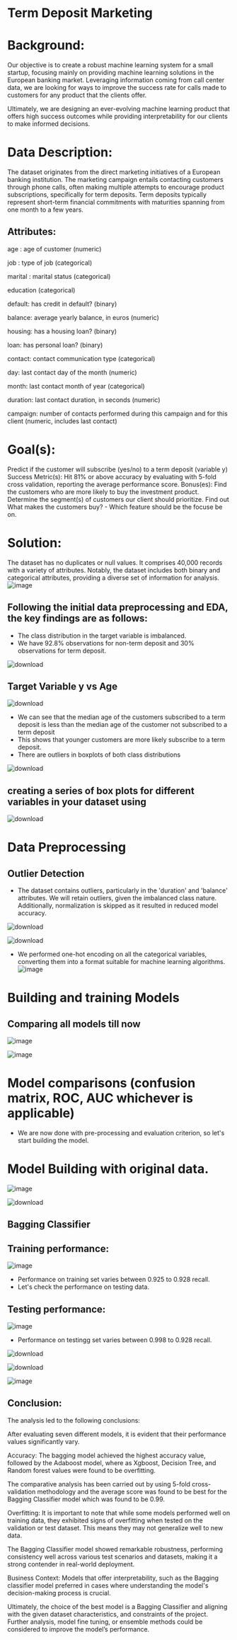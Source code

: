  # Term Deposit Marketing

# Background:

Our objective is to create a robust machine learning system for a small startup, focusing mainly on providing machine learning solutions in the European banking market. Leveraging information coming from call center data, we are looking for ways to improve the success rate for calls made to customers for any product that the clients offer.

Ultimately, we are designing an ever-evolving machine learning product that offers high success outcomes while providing interpretability for our clients to make informed decisions.

# Data Description:
The dataset originates from the direct marketing initiatives of a European banking institution. The marketing campaign entails contacting customers through phone calls, often making multiple attempts to encourage product subscriptions, specifically for term deposits. Term deposits typically represent short-term financial commitments with maturities spanning from one month to a few years.

## Attributes:
 
age : age of customer (numeric)

job : type of job (categorical)

marital : marital status (categorical)

education (categorical)

default: has credit in default? (binary)

balance: average yearly balance, in euros (numeric)

housing: has a housing loan? (binary)

loan: has personal loan? (binary)

contact: contact communication type (categorical)

day: last contact day of the month (numeric)

month: last contact month of year (categorical)

duration: last contact duration, in seconds (numeric)

campaign: number of contacts performed during this campaign and for this client (numeric, includes last contact)
     
# Goal(s):
Predict if the customer will subscribe (yes/no) to a term deposit (variable y)
Success Metric(s): Hit 81% or above accuracy by evaluating with 5-fold cross validation, reporting the average performance score.
Bonus(es): Find the customers who are more likely to buy the investment product. Determine the segment(s) of customers our client should prioritize. Find out What makes the customers buy? - Which feature should be the focuse be on.

# Solution:

The dataset has no duplicates or null values. It comprises 40,000 records with a variety of attributes. Notably, the dataset includes both binary and categorical attributes, providing a diverse set of information for analysis.
![image](https://github.com/53KIbGcAqz0Gokmj/rpWeDBxTIY2yGdpf/assets/143815258/a9d1fd79-86e9-4c84-acd0-46f76677ad68)

## Following the initial data preprocessing and EDA, the key findings are as follows:

* The class distribution in the target variable is imbalanced.
* We have 92.8% observations for non-term deposit and 30% observations for term deposit.

![download](https://github.com/53KIbGcAqz0Gokmj/rpWeDBxTIY2yGdpf/assets/143815258/49c1a5db-96bc-498b-9c84-d88a6cfa94b0)

## Target Variable y vs Age
![download](https://github.com/53KIbGcAqz0Gokmj/rpWeDBxTIY2yGdpf/assets/143815258/53da7947-7f1c-4286-9d61-d4ee4e09a24b)

* We can see that the median age of the customers subscribed to a term deposit is less than the median age of the customer not subscribed to a term deposit
* This shows that younger customers are more likely subscribe to a term deposit.
* There are outliers in boxplots of both class distributions
  
![download](https://github.com/53KIbGcAqz0Gokmj/rpWeDBxTIY2yGdpf/assets/143815258/bce0558d-a121-4325-9298-d97f31d16971)

## creating a series of box plots for different variables in your dataset using 

![download](https://github.com/53KIbGcAqz0Gokmj/rpWeDBxTIY2yGdpf/assets/143815258/b4ce979b-313a-46d1-aae6-a0896d3a6fd2)

# Data Preprocessing

## Outlier Detection

* The dataset contains outliers, particularly in the 'duration' and 'balance' attributes. We will retain outliers, given the imbalanced class nature. Additionally, normalization is skipped as it resulted in reduced model accuracy.


![download](https://github.com/53KIbGcAqz0Gokmj/rpWeDBxTIY2yGdpf/assets/143815258/d7c81a05-b530-4a51-80aa-3f828480cc1b)

![download](https://github.com/53KIbGcAqz0Gokmj/rpWeDBxTIY2yGdpf/assets/143815258/79243d3d-fa05-4914-b5ee-fd34e405d101)

* We performed one-hot encoding on all the categorical variables, converting them into a format suitable for machine learning algorithms.
![image](https://github.com/53KIbGcAqz0Gokmj/rpWeDBxTIY2yGdpf/assets/143815258/9ebd1eca-4bab-439a-9eeb-7aad590701a7)

# Building and training Models
## Comparing all models till now
![image](https://github.com/53KIbGcAqz0Gokmj/rpWeDBxTIY2yGdpf/assets/143815258/2d1928cd-be1a-4ee9-a6d4-8e992708540a)

![image](https://github.com/53KIbGcAqz0Gokmj/rpWeDBxTIY2yGdpf/assets/143815258/80087f6c-f68d-4aaa-92fc-ea75e574f546)

# Model comparisons (confusion matrix, ROC, AUC whichever is applicable)
* We are now done with pre-processing and evaluation criterion, so let's start building the model.
# Model Building with original data.

![image](https://github.com/53KIbGcAqz0Gokmj/rpWeDBxTIY2yGdpf/assets/143815258/c5514000-35ed-4bd1-8ca2-4f45a1a0704f)

![download](https://github.com/53KIbGcAqz0Gokmj/rpWeDBxTIY2yGdpf/assets/143815258/11985d0a-47f4-46bd-b590-87da6673fd33)

## Bagging Classifier

## Training performance:

![image](https://github.com/53KIbGcAqz0Gokmj/rpWeDBxTIY2yGdpf/assets/143815258/2a99cd27-7a09-4827-8ed0-443c646ac13d)

* Performance on training set varies between 0.925 to 0.928 recall.
* Let's check the performance on testing data.
  
## Testing performance:

![image](https://github.com/53KIbGcAqz0Gokmj/rpWeDBxTIY2yGdpf/assets/143815258/3b1905d2-b183-4ce9-9205-40f1efa76e69)


* Performance on testingg set varies between 0.998 to 0.928 recall.

![download](https://github.com/53KIbGcAqz0Gokmj/rpWeDBxTIY2yGdpf/assets/143815258/94978a9c-1229-4ca9-aaa8-17c5cf2484db)
   
![download](https://github.com/53KIbGcAqz0Gokmj/rpWeDBxTIY2yGdpf/assets/143815258/00d72c4b-ab94-48d2-a881-5227d5a84d66)

![image](https://github.com/53KIbGcAqz0Gokmj/rpWeDBxTIY2yGdpf/assets/143815258/b9814352-8ccd-4929-a8da-15d71b75c5e4)

## Conclusion:
The analysis led to the following conclusions:

After evaluating seven different models, it is evident that their performance values significantly vary.

Accuracy: The bagging model achieved the highest accuracy value, followed by the Adaboost model, where as Xgboost, Decision Tree, and Random forest values were found to be overfitting.

The comparative analysis has been carried out by using 5-fold cross-validation methodology and the average score was found to be best for the Bagging Classifier model which was found to be 0.99.

Overfitting: It is important to note that while some models performed well on training data, they exhibited signs of overfitting when tested on the validation or test dataset. This means they may not generalize well to new data.

The Bagging Classifier model showed remarkable robustness, performing consistency well across various test scenarios and datasets, making it a strong contender in real-world deployment.

Business Context: Models that offer interpretability, such as the Bagging classifier model preferred in cases where understanding the model's decision-making process is crucial.

Ultimately, the choice of the best model is a Bagging Classifier and aligning with the given dataset characteristics, and constraints of the project. Further analysis, model fine tuning, or ensemble methods could be considered to improve the model’s performance.










